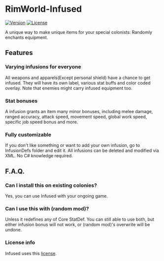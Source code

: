 # RimWorld-Infused

[![Version](https://img.shields.io/badge/Rimworld-A17-green.svg)](http://rimworldgame.com/)
[![License](https://img.shields.io/badge/license-Custom-blue.svg)](https://ludeon.com/forums/index.php?topic=11171.msg111243#msg111243)

A unique way to make unique items for your special colonists: Randomly enchants equipment.

## Features
### Varying infusions for everyone
All weapons and apparels(Except personal shield) have a chance to get infused. They will have its own label, various stat buffs and color coded overlay. Note that enemies might carry infused equipment too.
### Stat bonuses
A infusion grants an item many minor bonuses, including melee damage, ranged accuracy, attack speed, movement speed, global work speed, specific job speed bonus and more.
### Fully customizable
If you don't like something or want to add your own infusion, go to InfusionDefs folder and edit it. All infusions can be deleted and modified via XML. No C# knowledge required.

## F.A.Q.
### Can I install this on existing colonies?
Yes, you can use Infused with your ongoing game.
### Can I use this with (random mod)?
Unless it redefines any of Core StatDef. You can still able to use both, but either infusion bonus will not work, or (random mod)'s overwrite will be undone.
### License info
Infused uses this [license](https://ludeon.com/forums/index.php?topic=11171.msg111243#msg111243).
